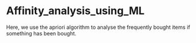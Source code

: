 # Affinity_analysis_using_ML
Here, we use the apriori algorithm to analyse the frequently bought items if something has been bought.
